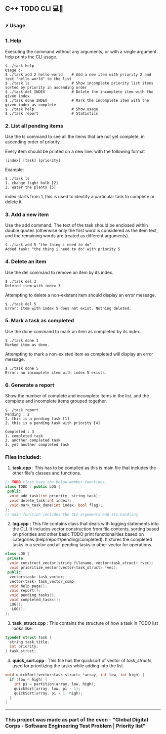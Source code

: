 ## C++ TODO CLI 💻📑
### ⚡ Usage

### 1. Help

Executing the command without any arguments, or with a single argument help prints the CLI usage.

```
$ ./task help
Usage :-
$ ./task add 2 hello world    # Add a new item with priority 2 and text "hello world" to the list
$ ./task ls                   # Show incomplete priority list items sorted by priority in ascending order
$ ./task del INDEX            # Delete the incomplete item with the given index
$ ./task done INDEX           # Mark the incomplete item with the given index as complete
$ ./task help                 # Show usage
$ ./task report               # Statistics
```

### 2. List all pending items

Use the ls command to see all the items that are not yet complete, in ascending order of priority.

Every item should be printed on a new line. with the following format

```
[index] [task] [priority]
```

Example:

```
$ ./task ls
1. change light bulb [2]
2. water the plants [5]
```

index starts from 1, this is used to identify a particular task to complete or delete it.

### 3. Add a new item

Use the add command. The text of the task should be enclosed within double quotes (otherwise only the first word is considered as the item text, and the remaining words are treated as different arguments).

```
$ ./task add 5 "the thing i need to do"
Added task: "the thing i need to do" with priority 5
```

### 4. Delete an item

Use the del command to remove an item by its index.

```
$ ./task del 3
Deleted item with index 3
```

Attempting to delete a non-existent item should display an error message.

```
$ ./task del 5
Error: item with index 5 does not exist. Nothing deleted.
```

### 5. Mark a task as completed

Use the done command to mark an item as completed by its index.

```
$ ./task done 1
Marked item as done.
```

Attempting to mark a non-existed item as completed will display an error message.

```
$ ./task done 5
Error: no incomplete item with index 5 exists.
```

### 6. Generate a report

Show the number of complete and incomplete items in the list. and the complete and incomplete items grouped together.

```
$ ./task report
Pending : 2
1. this is a pending task [1]
2. this is a pending task with priority [4]

Completed : 3
1. completed task
2. another completed task
3. yet another completed task
```

### Files included:
1. **task.cpp** : This has to be compiled as this is main file that includes the other file's classes and functions. 
```cpp
// TODO class have the below member functions.
class TODO : public LOG {
 public:
  void add_task(int priority, string task);
  void delete_task(int index);
  void mark_task_done(int index, bool flag);
};
// main function includes the CLI arguments and its handling
```
2. **log.cpp** : This file contains class that deals with logging statements into the CLI. It includes vector construction from file contents, sorting based on priorities and other basic TODO print functionalities based on categories (help/report/pending/completed). It stores the completed tasks in a vector and all pending tasks in other vector for operations.
```cpp
class LOG {
 private:
  void construct_vector(string filename, vector<task_struct> *vec);
  void prioritize_vector(vector<task_struct> *vec);
 public:
  vector<task> task_vector;
  vector<task> task_vector_comp;
  void help_page();
  void report();
  void pending_tasks();
  void completed_tasks();
  LOG();
  ~LOG();
};
```
3. **task_struct.cpp** : This contains the structure of how a task in TODO list looks like.
```cpp
typedef struct task {
  string task_title;
  int priority;
} task_struct;
```
4. **quick_sort.cpp** : This file has the quicksort of vector of *task_struct*s, used for prioritizing the tasks while adding into the list.
```cpp
void quickSort(vector<task_struct> *array, int low, int high) {
  if (low < high) {
    int pi = partition(array, low, high);
    quickSort(array, low, pi - 1);
    quickSort(array, pi + 1, high);
  }
}
```

***
### This project was made as part of the even - "Global Digital Corps - Software Engineering Test Problem | Priority list"